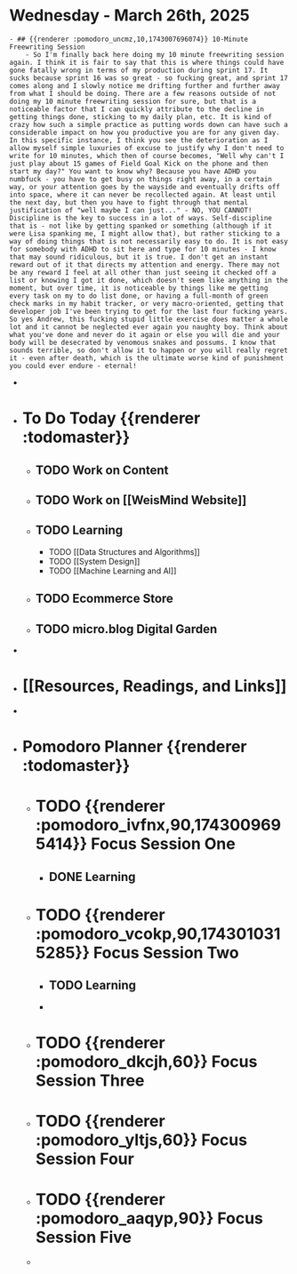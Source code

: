 # Wednesday - March 26th, 2025
	- ## {{renderer :pomodoro_uncmz,10,1743007696074}} 10-Minute Freewriting Session
		- So I'm finally back here doing my 10 minute freewriting session again. I think it is fair to say that this is where things could have gone fatally wrong in terms of my production during sprint 17. It sucks because sprint 16 was so great - so fucking great, and sprint 17 comes along and I slowly notice me drifting further and further away from what I should be doing. There are a few reasons outside of not doing my 10 minute freewriting session for sure, but that is a noticeable factor that I can quickly attribute to the decline in getting things done, sticking to my daily plan, etc. It is kind of crazy how such a simple practice as putting words down can have such a considerable impact on how you productive you are for any given day. In this specific instance, I think you see the deterioration as I allow myself simple luxuries of excuse to justify why I don't need to write for 10 minutes, which then of course becomes, "Well why can't I just play about 15 games of Field Goal Kick on the phone and then start my day?" You want to know why? Because you have ADHD you numbfuck - you have to get busy on things right away, in a certain way, or your attention goes by the wayside and eventually drifts off into space, where it can never be recollected again. At least until the next day, but then you have to fight through that mental justification of "well maybe I can just..." - NO, YOU CANNOT! Discipline is the key to success in a lot of ways. Self-discipline that is - not like by getting spanked or something (although if it were Lisa spanking me, I might allow that), but rather sticking to a way of doing things that is not necessarily easy to do. It is not easy for somebody with ADHD to sit here and type for 10 minutes - I know that may sound ridiculous, but it is true. I don't get an instant reward out of it that directs my attention and energy. There may not be any reward I feel at all other than just seeing it checked off a list or knowing I got it done, which doesn't seem like anything in the moment, but over time, it is noticeable by things like me getting every task on my to do list done, or having a full-month of green check marks in my habit tracker, or very macro-oriented, getting that developer job I've been trying to get for the last four fucking years. So yes Andrew, this fucking stupid little exercise does matter a whole lot and it cannot be neglected ever again you naughty boy. Think about what you've done and never do it again or else you will die and your body will be desecrated by venomous snakes and possums. I know that sounds terrible, so don't allow it to happen or you will really regret it - even after death, which is the ultimate worse kind of punishment  you could ever endure - eternal!
-
- # To Do Today {{renderer :todomaster}}
	- ## TODO Work on Content
	- ## TODO Work on [[WeisMind Website]]
	- ## TODO Learning
		- TODO [[Data Structures and Algorithms]]
		- TODO [[System Design]]
		- TODO [[Machine Learning and AI]]
	- ## TODO Ecommerce Store
	- ## TODO micro.blog Digital Garden
-
- # [[Resources, Readings, and Links]]
-
- # Pomodoro Planner {{renderer :todomaster}}
	- # TODO {{renderer :pomodoro_ivfnx,90,1743009695414}} Focus Session One
		- ## DONE Learning
	- # TODO {{renderer :pomodoro_vcokp,90,1743010315285}} Focus Session Two
		- ## TODO Learning
		-
	- # TODO {{renderer :pomodoro_dkcjh,60}} Focus Session Three
	- # TODO {{renderer :pomodoro_yltjs,60}} Focus Session  Four
	- # TODO {{renderer :pomodoro_aaqyp,90}} Focus Session Five
	-